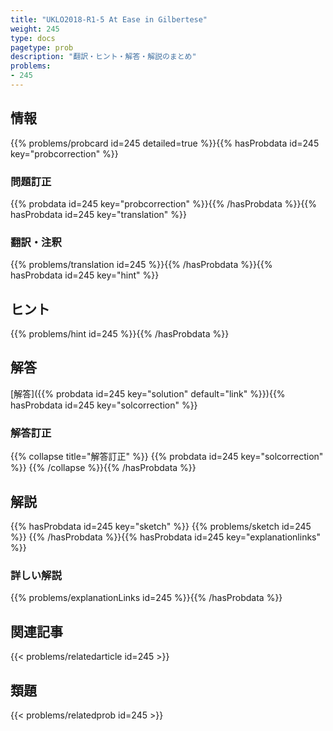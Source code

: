 ```yaml
---
title: "UKLO2018-R1-5 At Ease in Gilbertese"
weight: 245
type: docs
pagetype: prob
description: "翻訳・ヒント・解答・解説のまとめ"
problems: 
- 245
---
```


## 情報

{{% problems/probcard id=245 detailed=true %}}{{% hasProbdata id=245 key="probcorrection" %}}

### 問題訂正

{{% probdata id=245 key="probcorrection" %}}{{% /hasProbdata %}}{{% hasProbdata id=245 key="translation" %}}

### 翻訳・注釈

{{% problems/translation id=245 %}}{{% /hasProbdata %}}{{% hasProbdata id=245 key="hint" %}}

## ヒント

{{% problems/hint id=245 %}}{{% /hasProbdata %}}

## 解答

[解答]({{% probdata id=245 key="solution" default="link" %}}){{% hasProbdata id=245 key="solcorrection" %}}

### 解答訂正

{{% collapse title="解答訂正" %}}
{{% probdata id=245 key="solcorrection" %}}
{{% /collapse %}}{{% /hasProbdata %}}

## 解説

{{% hasProbdata id=245 key="sketch" %}}
{{% problems/sketch id=245 %}}
{{% /hasProbdata %}}{{% hasProbdata id=245 key="explanationlinks" %}}

### 詳しい解説

{{% problems/explanationLinks id=245 %}}{{% /hasProbdata %}}

## 関連記事

{{< problems/relatedarticle id=245 >}}

## 類題

{{< problems/relatedprob id=245 >}}
